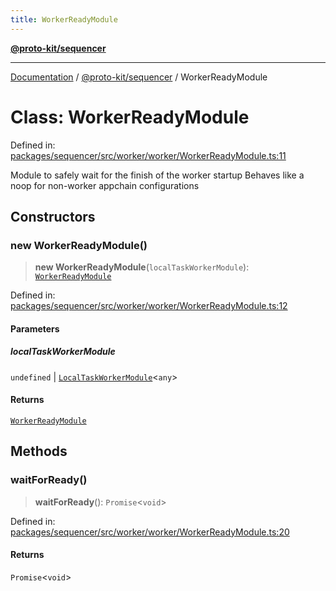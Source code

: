 ```yaml
---
title: WorkerReadyModule
---
```


[**@proto-kit/sequencer**](../README.md)

***

[Documentation](../../../README.md) / [@proto-kit/sequencer](../README.md) / WorkerReadyModule

# Class: WorkerReadyModule

Defined in: [packages/sequencer/src/worker/worker/WorkerReadyModule.ts:11](https://github.com/proto-kit/framework/blob/b953c754e500c62f01fbbd6d09adfb2f5577269d/packages/sequencer/src/worker/worker/WorkerReadyModule.ts#L11)

Module to safely wait for the finish of the worker startup
Behaves like a noop for non-worker appchain configurations

## Constructors

### new WorkerReadyModule()

> **new WorkerReadyModule**(`localTaskWorkerModule`): [`WorkerReadyModule`](WorkerReadyModule.md)

Defined in: [packages/sequencer/src/worker/worker/WorkerReadyModule.ts:12](https://github.com/proto-kit/framework/blob/b953c754e500c62f01fbbd6d09adfb2f5577269d/packages/sequencer/src/worker/worker/WorkerReadyModule.ts#L12)

#### Parameters

##### localTaskWorkerModule

`undefined` | [`LocalTaskWorkerModule`](LocalTaskWorkerModule.md)\<`any`\>

#### Returns

[`WorkerReadyModule`](WorkerReadyModule.md)

## Methods

### waitForReady()

> **waitForReady**(): `Promise`\<`void`\>

Defined in: [packages/sequencer/src/worker/worker/WorkerReadyModule.ts:20](https://github.com/proto-kit/framework/blob/b953c754e500c62f01fbbd6d09adfb2f5577269d/packages/sequencer/src/worker/worker/WorkerReadyModule.ts#L20)

#### Returns

`Promise`\<`void`\>
